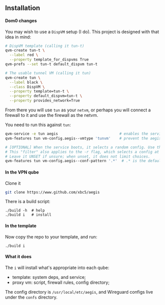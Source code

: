
## Installation

#### Dom0 changes

You may wish to use a `DispVM` setup (I do). This project is designed with that idea in mind:

```sh
# DispVM template (calling it tun-t)
qvm-create tun-t \
  --label red \
  --property template_for_dispvms True
qvm-prefs --set tun-t default_dispvm tun-t

# The usable tunnel VM (calling it tun)
qvm-create tun \
  --label black \
  --class DispVM \
  --property template=tun-t \
  --property default_dispvm=tun-t \
  --property provides_network=True
```

From there you will use `tun` as your `netvm`, or perhaps you will connect a firewall to it and use the firewall as the netvm.

You need to run this against `tun`:
```sh
qvm-service -e tun aegis                            # enables the service
qvm-features tun vm-config.aegis--vmtype 'tunvm'    # prevent the aegis script from running in other VMs

# [OPTIONAL] When the service boots, it selects a random config. Use this RegExp pattern to limit selection.
# This "filter" also applies to the -r flag, which selects a config at random.
# Leave it UNSET if unsure; when unset, it does not limit choices.
qvm-features tun vm-config.aegis--conf-pattern '.*'  # .* is the default
```


#### In the VPN qube

Clone it
```sh
git clone https://www.github.com/xbc5/aegis
```

There is a build script:
```
./build -h  # help
./build i   # install
```

#### In the template

Now copy the repo to your template, and run:
```
./build i
```

#### What it does

The `i` will install what's appropriate into each qube:
- template: system deps, and service;
- proxy vm: script, firewall rules, config directory;

The config directory is `/usr/local/etc/aegis`, and Wireguard configs live under the `confs` directory.


